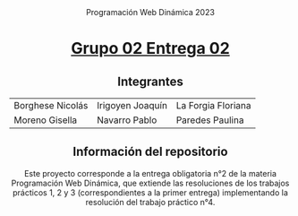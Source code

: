 <div align="center">
Programación Web Dinámica 2023

# <a href="http://localhost/PWD_Grupo2_Entrega_01/">Grupo 02 Entrega 02</a>

## Integrantes

<table>
    <tr>
        <td>Borghese Nicolás</td>
        <td>Irigoyen Joaquín</td>
        <td>La Forgia Floriana</td>
    </tr>
    <tr>
        <td>Moreno Gisella</td>
        <td>Navarro Pablo</td>
        <td>Paredes Paulina</td>
    </tr>
</table>

## Información del repositorio

Este proyecto corresponde a la entrega obligatoria n°2 de la materia Programación Web Dinámica, que
extiende las resoluciones de los trabajos prácticos 1, 2 y 3 (correspondientes a la primer entrega) implementando la resolución del trabajo práctico n°4.

</div>



